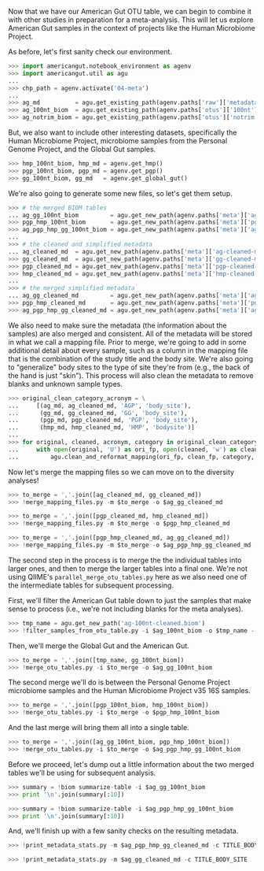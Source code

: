 Now that we have our American Gut OTU table, we can begin to combine it with other studies in preparation for a meta-analysis. This will let us explore American Gut samples in the context of projects like the Human Microbiome Project.

As before, let's first sanity check our environment.

```python
>>> import americangut.notebook_environment as agenv
>>> import americangut.util as agu
...
>>> chp_path = agenv.activate('04-meta')
...
>>> ag_md          = agu.get_existing_path(agenv.paths['raw']['metadata'])
>>> ag_100nt_biom  = agu.get_existing_path(agenv.paths['otus']['100nt']['ag-biom'])
>>> ag_notrim_biom = agu.get_existing_path(agenv.paths['otus']['notrim']['ag-biom'])
```

But, we also want to include other interesting datasets, specifically the Human Microbiome Project, microbiome samples from the Personal Genome Project, and the Global Gut samples.

```python
>>> hmp_100nt_biom, hmp_md = agenv.get_hmp()
>>> pgp_100nt_biom, pgp_md = agenv.get_pgp()
>>> gg_100nt_biom, gg_md   = agenv.get_global_gut()
```

We're also going to generate some new files, so let's get them setup.

```python
>>> # the merged BIOM tables
... ag_gg_100nt_biom         = agu.get_new_path(agenv.paths['meta']['ag-gg-100nt-biom'])
>>> pgp_hmp_100nt_biom       = agu.get_new_path(agenv.paths['meta']['pgp-hmp-100nt-biom'])
>>> ag_pgp_hmp_gg_100nt_biom = agu.get_new_path(agenv.paths['meta']['ag-pgp-hmp-gg-100nt-biom'])
...
>>> # the cleaned and simplified metadata
... ag_cleaned_md  = agu.get_new_path(agenv.paths['meta']['ag-cleaned-md'])
>>> gg_cleaned_md  = agu.get_new_path(agenv.paths['meta']['gg-cleaned-md'])
>>> pgp_cleaned_md = agu.get_new_path(agenv.paths['meta']['pgp-cleaned-md'])
>>> hmp_cleaned_md = agu.get_new_path(agenv.paths['meta']['hmp-cleaned-md'])
...
>>> # the merged simplified metadata
... ag_gg_cleaned_md         = agu.get_new_path(agenv.paths['meta']['ag-gg-cleaned-md'])
>>> pgp_hmp_cleaned_md       = agu.get_new_path(agenv.paths['meta']['pgp-hmp-cleaned-md'])
>>> ag_pgp_hmp_gg_cleaned_md = agu.get_new_path(agenv.paths['meta']['ag-pgp-hmp-gg-cleaned-md'])
```

We also need to make sure the metadata (the information about the samples) are also merged and consistent. All of the metadata will be stored in what we call a mapping file.  Prior to merge, we're going to add in some additional detail about every sample, such as a column in the mapping file that is the combination of the study title and the body site. We're also going to "generalize" body sites to the type of site they're from (e.g., the back of the hand is just "skin"). This process will also clean the metadata to remove blanks and unknown sample types.

```python
>>> original_clean_category_acronym = \
...     [(ag_md, ag_cleaned_md, 'AGP', 'body_site'),
...      (gg_md, gg_cleaned_md, 'GG', 'body_site'),
...      (pgp_md, pgp_cleaned_md, 'PGP', 'body_site'),
...      (hmp_md, hmp_cleaned_md, 'HMP', 'bodysite')]
...
>>> for original, cleaned, acronym, category in original_clean_category_acronym:
...     with open(original, 'U') as ori_fp, open(cleaned, 'w') as clean_fp:
...         agu.clean_and_reformat_mapping(ori_fp, clean_fp, category, acronym)
```

Now let's merge the mapping files so we can move on to the diversity analyses!

```python
>>> to_merge = ','.join([ag_cleaned_md, gg_cleaned_md])
>>> !merge_mapping_files.py -m $to_merge -o $ag_gg_cleaned_md
```

```python
>>> to_merge = ','.join([pgp_cleaned_md, hmp_cleaned_md])
>>> !merge_mapping_files.py -m $to_merge -o $pgp_hmp_cleaned_md
```

```python
>>> to_merge = ','.join([pgp_hmp_cleaned_md, ag_gg_cleaned_md])
>>> !merge_mapping_files.py -m $to_merge -o $ag_pgp_hmp_gg_cleaned_md
```

The second step in the process is to merge the the individual tables into larger ones, and then to merge the larger tables into a final one. We're not using QIIME's `parallel_merge_otu_tables.py` here as we also need one of the intermediate tables for subsequent processing.

First, we'll filter the American Gut table down to just the samples that make sense to process (i.e., we're not including blanks for the meta analyses).

```python
>>> tmp_name = agu.get_new_path('ag-100nt-cleaned.biom')
>>> !filter_samples_from_otu_table.py -i $ag_100nt_biom -o $tmp_name --sample_id_fp $ag_cleaned_md
```

Then, we'll merge the Global Gut and the American Gut.

```python
>>> to_merge = ','.join([tmp_name, gg_100nt_biom])
>>> !merge_otu_tables.py -i $to_merge -o $ag_gg_100nt_biom
```

The second merge we'll do is between the Personal Genome Project microbiome samples and the Human Microbiome Project v35 16S samples.

```python
>>> to_merge = ','.join([pgp_100nt_biom, hmp_100nt_biom])
>>> !merge_otu_tables.py -i $to_merge -o $pgp_hmp_100nt_biom
```

And the last merge will bring them all into a single table.

```python
>>> to_merge = ','.join([ag_gg_100nt_biom, pgp_hmp_100nt_biom])
>>> !merge_otu_tables.py -i $to_merge -o $ag_pgp_hmp_gg_100nt_biom
```

Before we proceed, let's dump out a little information about the two merged tables we'll be using for subsequent analysis.

```python
>>> summary = !biom summarize-table -i $ag_gg_100nt_biom
>>> print '\n'.join(summary[:10])
```

```python
>>> summary = !biom summarize-table -i $ag_pgp_hmp_gg_100nt_biom
>>> print '\n'.join(summary[:10])
```

And, we'll finish up with a few sanity checks on the resulting metadata.

```python
>>> !print_metadata_stats.py -m $ag_pgp_hmp_gg_cleaned_md -c TITLE_BODY_SITE
```

```python
>>> !print_metadata_stats.py -m $ag_gg_cleaned_md -c TITLE_BODY_SITE
```
